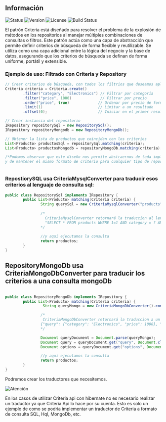 ## Información

![Status](https://img.shields.io/badge/Status-In%20Progress-yellow)
![Version](https://img.shields.io/badge/Version-1.0.0-blue)
![License](https://img.shields.io/badge/License-GPL%20v3-blue.svg)
![Build Status](https://img.shields.io/badge/Build-Passing-brightgreen)

El patrón Criteria está diseñado para resolver el problema de la explosión de métodos en los repositorios al manejar múltiples combinaciones de consultas o filtros.
Este patrón actúa como una capa de abstracción que permite definir criterios de búsqueda de forma flexible y reutilizable.
Se utiliza como una capa adicional entre la lógica del negocio y la base de datos, asegurando que los criterios de búsqueda se definan de forma uniforme, portátil y extensible.

### Ejemplo de uso: Filtrado con Criteria y Repository

```java
// Crear criterios de búsqueda, con todos los filtrios que deseamos aplicar "desde 0..n filtros"
Criteria criteria = Criteria.create()
        .filter("category", "Electronics") // Filtrar por categoría
        .filter("price", 1000)             // Filtrar por precio
        .order("price", true)             // Ordenar por precio de forma ascendente
        .limit(1)                         // Limitar a un resultado
        .offset(0);                       // Iniciar en el primer resultado

// Crear instancia del repositorio
IRepository repositorySql = new RepositorySql();
IRepository repositoryMongodb = new RepositoryMongoDb();

// Obtener la lista de productos que coincidan con los criterios
List<Producto> productosSql = repositorySql.matching(criteria); 
List<Producto> productosMongodb = repositoryMongoDb.matching(criteria);

/*Podemos observar que este diseño nos permite abstraernos de toda implementacion
y de mantener el mismo formato de criterio para cualquier tipo de repositorio*/



```
### RepostiorySQL usa CriteriaMysqlConverter para traducir esos criterios al lenguaje de consulta sql:

```java
public class RepositorySql implements IRepository {
        public List<Producto> matching(Criteria criteria) {
                String querySql = new CriteriaMysqlConverter("products").convert(criteria);
        
                /*
                  CriteriaMysqlConverter retornará la traduccion al lenguaje sql en formato string:
                  "SELECT * FROM products WHERE 1=1 AND category = ? AND price = ? ORDER BY price ASC LIMIT 1 OFFSET 0"
                */
        
                //y aqui ejecutamos la consulta
                return productos;
        }
}

```

## RepositoryMongoDb usa CriteriaMongoDbConverter para traducir los criterios a una consulta mongoDb

```java

public class RepositoryMongoDb implements IRepository {
        public List<Producto> matching(Criteria criteria) {
                 String queryMongo = new CriteriaMongoDbConverter().convert(criteria);

                /*
                 CriteriaMongoDbConverter retornará la traduccion a un string compuesto que se usarán como lenguaje comun para mongoDb
                {"query": {"category": "Electronics", "price": 1000}, "options": {"sort": {"price": 1}, "limit": 1, "skip": 0}}
                */

                Document queryDocument = Document.parse(queryMongo);
                Document query = queryDocument.get("query", Document.class);
                Document options = queryDocument.get("options", Document.class);

                //y aqui ejecutamos la consulta
                return productos;
        }
}
```

Podremos crear los traductores que necesitemos.  

![Atención](https://img.shields.io/badge/Atención-Importante-red)

En los casos de utilizar Criteria api con hibernate no es necesario realizar un traductor ya que Criteria Api lo hace por su cuenta.
Esto es solo un ejemplo de como se podria implementar un traductor de Criteria a formato de consulta SQL, Hql, MongoDb, etc. 


